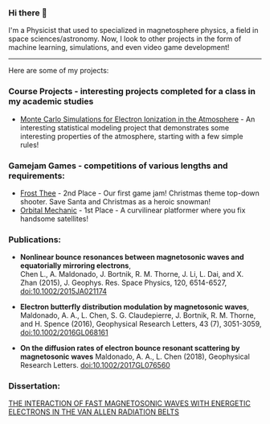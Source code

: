 ### Hi there 👋

I'm a Physicist that used to specialized in magnetosphere physics, a field in space sciences/astronomy. Now, I look to other projects in the form of machine learning, simulations, and even video game development!

---

Here are some of my projects:

### Course Projects - interesting projects completed for a class in my academic studies
- [Monte Carlo Simulations for Electron Ionization in the Atmosphere](https://github.com/mandomal-coursework/monte-carlo-final-project) - An interesting statistical modeling project that demonstrates some interesting properties of the atmosphere, starting with a few simple rules!

### Gamejam Games - competitions of various lengths and requirements:
- [Frost Thee](https://pozitronic.itch.io/frost-thee) - 2nd Place - Our first game jam! Christmas theme top-down shooter. Save Santa and Christmas as a heroic snowman!
- [Orbital Mechanic](https://alephlol.itch.io/orbital-mechanic) - 1st Place - A curvilinear platformer where you fix handsome satellites!


### Publications:

- **Nonlinear bounce resonances between magnetosonic waves and equatorially
mirroring electrons**,  
Chen L., A. Maldonado, J. Bortnik, R. M. Thorne, J. Li, L. Dai, and X. Zhan (2015), J. Geophys. Res. Space Physics, 120, 6514-6527, [doi:10.1002/2015JA021174](https://doi.org/10.1002/2015JA021174)

- **Electron butterfly distribution modulation by magnetosonic waves**,
Maldonado, A. A., L. Chen, S. G. Claudepierre, J. Bortnik, R. M. Thorne, and H. Spence (2016), Geophysical Research Letters, 43 (7), 3051-3059, [doi:10.1002/2016GL068161](https://doi.org/10.1002/2016GL068161)

- **On the diffusion rates of electron bounce resonant scattering by magnetosonic waves**
Maldonado, A. A., L. Chen (2018), Geophysical Research Letters. [doi:10.1002/2017GL076560](https://doi.org/10.1002/2017GL076560)

### Dissertation:
[THE INTERACTION OF FAST MAGNETOSONIC WAVES WITH ENERGETIC ELECTRONS IN THE VAN ALLEN RADIATION BELTS](https://utd-ir.tdl.org/bitstream/handle/10735.1/6434/ETD-5608-032-MALDONADO-9427.13.pdf)

<!--
**mandomal/mandomal** is a ✨ _special_ ✨ repository because its `README.md` (this file) appears on your GitHub profile.

---



Here are some ideas to get you started:

- 🔭 I’m currently working on ...
- 🌱 I’m currently learning ...
- 👯 I’m looking to collaborate on ...
- 🤔 I’m looking for help with ...
- 💬 Ask me about ...
- 📫 How to reach me: ...
- 😄 Pronouns: ...
- ⚡ Fun fact: ...
-->
